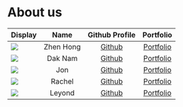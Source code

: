 # About us

Display | Name | Github Profile | Portfolio 
--------|:----:|:--------------:|:---------:
![](https://via.placeholder.com/100.png?text=Photo) | Zhen Hong | [Github](https://github.com/) | [Portfolio](docs/team/johndoe.md)
![](https://via.placeholder.com/100.png?text=Photo) | Dak Nam | [Github](https://github.com/daknam2001) | [Portfolio](docs/team/johndoe.md)
![](https://via.placeholder.com/100.png?text=Photo) | Jon | [Github](https://github.com/) | [Portfolio](docs/team/johndoe.md)
![](https://via.placeholder.com/100.png?text=Photo) | Rachel | [Github](https://github.com/) | [Portfolio](docs/team/johndoe.md)
![](https://via.placeholder.com/100.png?text=Photo) | Leyond | [Github](https://github.com/leyondlee) | [Portfolio](docs/team/leyond.md)
